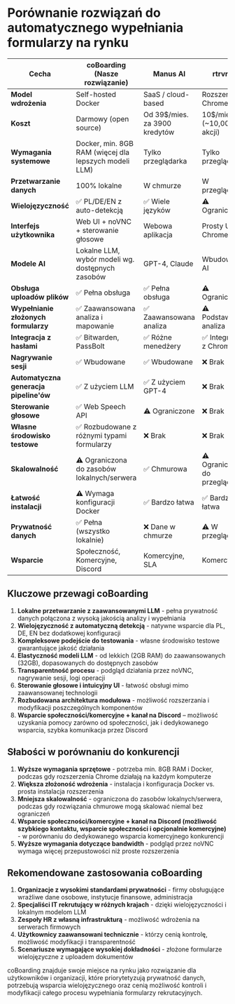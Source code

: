# Porównanie rozwiązań do automatycznego wypełniania formularzy na rynku

| Cecha | coBoarding (Nasze rozwiązanie)                        | Manus AI | rtrvr.ai | Magical |
|-------|-------------------------------------------------------|----------|----------|---------|
| **Model wdrożenia** | Self-hosted Docker                                    | SaaS / cloud-based | Rozszerzenie Chrome | Rozszerzenie Chrome |
| **Koszt** | Darmowy (open source)                                 | Od 39$/mies. za 3900 kredytów | 10$/mies. (~10,000 akcji) | Od 10$/mies. |
| **Wymagania systemowe** | Docker, min. 8GB RAM (więcej dla lepszych modeli LLM) | Tylko przeglądarka | Tylko przeglądarka | Tylko przeglądarka |
| **Przetwarzanie danych** | 100% lokalne                                          | W chmurze | W przeglądarce | W przeglądarce |
| **Wielojęzyczność** | ✅ PL/DE/EN z auto-detekcją                            | ✅ Wiele języków | ⚠️ Ograniczone | ⚠️ Ograniczone |
| **Interfejs użytkownika** | Web UI + noVNC + sterowanie głosowe                   | Webowa aplikacja | Prosty UI w Chrome | Intuicyjny UI w Chrome |
| **Modele AI** | Lokalne LLM, wybór modeli wg. dostępnych zasobów      | GPT-4, Claude | Wbudowane AI | Wbudowane AI (API) |
| **Obsługa uploadów plików** | ✅ Pełna obsługa                                       | ✅ Pełna obsługa | ⚠️ Ograniczona | ⚠️ Ograniczona |
| **Wypełnianie złożonych formularzy** | ✅ Zaawansowana analiza i mapowanie                    | ✅ Zaawansowana analiza | ⚠️ Podstawowa analiza | ⚠️ Podstawowa analiza |
| **Integracja z hasłami** | ✅ Bitwarden, PassBolt                                 | ✅ Różne menedżery | ✅ Integracja z Chrome | ✅ Integracja z Chrome |
| **Nagrywanie sesji** | ✅ Wbudowane                                           | ✅ Wbudowane | ❌ Brak | ❌ Brak |
| **Automatyczna generacja pipeline'ów** | ✅ Z użyciem LLM                                       | ✅ Z użyciem GPT-4 | ❌ Brak | ❌ Brak |
| **Sterowanie głosowe** | ✅ Web Speech API                                      | ⚠️ Ograniczone | ❌ Brak | ❌ Brak |
| **Własne środowisko testowe** | ✅ Rozbudowane z różnymi typami formularzy             | ❌ Brak | ❌ Brak | ❌ Brak |
| **Skalowalność** | ⚠️ Ograniczona do zasobów lokalnych/serwera           | ✅ Chmurowa | ⚠️ Ograniczona do przeglądarki | ⚠️ Ograniczona do przeglądarki |
| **Łatwość instalacji** | ⚠️ Wymaga konfiguracji Docker                         | ✅ Bardzo łatwa | ✅ Bardzo łatwa | ✅ Bardzo łatwa |
| **Prywatność danych** | ✅ Pełna (wszystko lokalnie)                           | ❌ Dane w chmurze | ⚠️ W przeglądarce | ⚠️ W przeglądarce |
| **Wsparcie** | Społeczność, Komercyjne, Discord             | Komercyjne, SLA | Komercyjne | Komercyjne |

## Kluczowe przewagi coBoarding

1. **Lokalne przetwarzanie z zaawansowanymi LLM** - pełna prywatność danych połączona z wysoką jakością analizy i wypełniania
2. **Wielojęzyczność z automatyczną detekcją** - natywne wsparcie dla PL, DE, EN bez dodatkowej konfiguracji
3. **Kompleksowe podejście do testowania** - własne środowisko testowe gwarantujące jakość działania
4. **Elastyczność modeli LLM** - od lekkich (2GB RAM) do zaawansowanych (32GB), dopasowanych do dostępnych zasobów
5. **Transparentność procesu** - podgląd działania przez noVNC, nagrywanie sesji, logi operacji
6. **Sterowanie głosowe i intuicyjny UI** - łatwość obsługi mimo zaawansowanej technologii
7. **Rozbudowana architektura modułowa** - możliwość rozszerzania i modyfikacji poszczególnych komponentów
8. **Wsparcie społeczności/komercyjne + kanał na Discord** – możliwość uzyskania pomocy zarówno od społeczności, jak i dedykowanego wsparcia, szybka komunikacja przez Discord

## Słabości w porównaniu do konkurencji

1. **Wyższe wymagania sprzętowe** - potrzeba min. 8GB RAM i Docker, podczas gdy rozszerzenia Chrome działają na każdym komputerze
2. **Większa złożoność wdrożenia** - instalacja i konfiguracja Docker vs. prosta instalacja rozszerzenia
3. **Mniejsza skalowalność** - ograniczona do zasobów lokalnych/serwera, podczas gdy rozwiązania chmurowe mogą skalować niemal bez ograniczeń
4. **Wsparcie społeczności/komercyjne + kanał na Discord (możliwość szybkiego kontaktu, wsparcie społeczności i opcjonalnie komercyjne)** - w porównaniu do dedykowanego wsparcia komercyjnego konkurencji
5. **Wyższe wymagania dotyczące bandwidth** - podgląd przez noVNC wymaga więcej przepustowości niż proste rozszerzenia

## Rekomendowane zastosowania coBoarding

1. **Organizacje z wysokimi standardami prywatności** - firmy obsługujące wrażliwe dane osobowe, instytucje finansowe, administracja
2. **Specjaliści IT rekrutujący w różnych krajach** - dzięki wielojęzyczności i lokalnym modelom LLM
3. **Zespoły HR z własną infrastrukturą** - możliwość wdrożenia na serwerach firmowych
4. **Użytkownicy zaawansowani technicznie** - którzy cenią kontrolę, możliwość modyfikacji i transparentność
5. **Scenariusze wymagające wysokiej dokładności** - złożone formularze wielojęzyczne z uploadem dokumentów

coBoarding znajduje swoje miejsce na rynku jako rozwiązanie dla użytkowników i organizacji, które priorytetyzują prywatność danych, potrzebują wsparcia wielojęzycznego oraz cenią możliwość kontroli i modyfikacji całego procesu wypełniania formularzy rekrutacyjnych.
